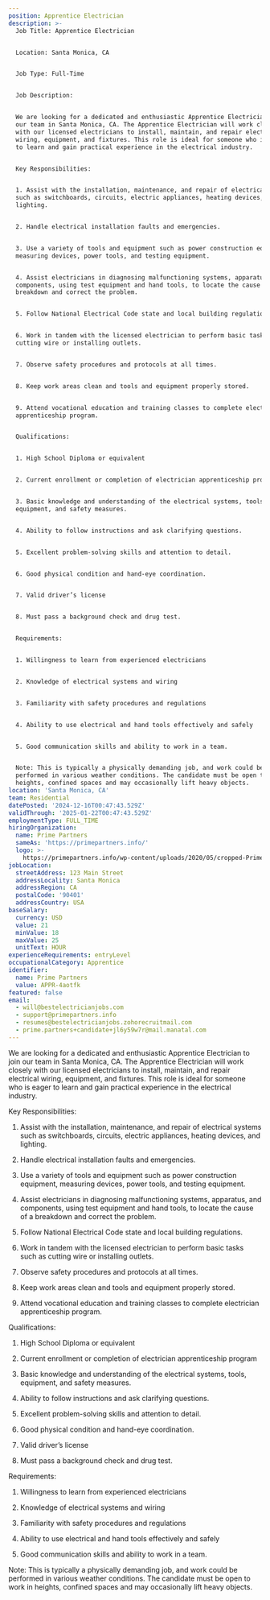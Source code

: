 ```yaml
---
position: Apprentice Electrician
description: >-
  Job Title: Apprentice Electrician


  Location: Santa Monica, CA


  Job Type: Full-Time


  Job Description:


  We are looking for a dedicated and enthusiastic Apprentice Electrician to join
  our team in Santa Monica, CA. The Apprentice Electrician will work closely
  with our licensed electricians to install, maintain, and repair electrical
  wiring, equipment, and fixtures. This role is ideal for someone who is eager
  to learn and gain practical experience in the electrical industry. 


  Key Responsibilities:


  1. Assist with the installation, maintenance, and repair of electrical systems
  such as switchboards, circuits, electric appliances, heating devices, and
  lighting.


  2. Handle electrical installation faults and emergencies.


  3. Use a variety of tools and equipment such as power construction equipment,
  measuring devices, power tools, and testing equipment.


  4. Assist electricians in diagnosing malfunctioning systems, apparatus, and
  components, using test equipment and hand tools, to locate the cause of a
  breakdown and correct the problem.


  5. Follow National Electrical Code state and local building regulations.


  6. Work in tandem with the licensed electrician to perform basic tasks such as
  cutting wire or installing outlets.


  7. Observe safety procedures and protocols at all times.


  8. Keep work areas clean and tools and equipment properly stored.


  9. Attend vocational education and training classes to complete electrician
  apprenticeship program.


  Qualifications:


  1. High School Diploma or equivalent


  2. Current enrollment or completion of electrician apprenticeship program


  3. Basic knowledge and understanding of the electrical systems, tools,
  equipment, and safety measures.


  4. Ability to follow instructions and ask clarifying questions.


  5. Excellent problem-solving skills and attention to detail.


  6. Good physical condition and hand-eye coordination.


  7. Valid driver’s license 


  8. Must pass a background check and drug test.


  Requirements:


  1. Willingness to learn from experienced electricians


  2. Knowledge of electrical systems and wiring


  3. Familiarity with safety procedures and regulations


  4. Ability to use electrical and hand tools effectively and safely


  5. Good communication skills and ability to work in a team.


  Note: This is typically a physically demanding job, and work could be
  performed in various weather conditions. The candidate must be open to work in
  heights, confined spaces and may occasionally lift heavy objects.
location: 'Santa Monica, CA'
team: Residential
datePosted: '2024-12-16T00:47:43.529Z'
validThrough: '2025-01-22T00:47:43.529Z'
employmentType: FULL_TIME
hiringOrganization:
  name: Prime Partners
  sameAs: 'https://primepartners.info/'
  logo: >-
    https://primepartners.info/wp-content/uploads/2020/05/cropped-Prime-Partners-Logo-NO-BG-1-1.png
jobLocation:
  streetAddress: 123 Main Street
  addressLocality: Santa Monica
  addressRegion: CA
  postalCode: '90401'
  addressCountry: USA
baseSalary:
  currency: USD
  value: 21
  minValue: 18
  maxValue: 25
  unitText: HOUR
experienceRequirements: entryLevel
occupationalCategory: Apprentice
identifier:
  name: Prime Partners
  value: APPR-4aotfk
featured: false
email:
  - will@bestelectricianjobs.com
  - support@primepartners.info
  - resumes@bestelectricianjobs.zohorecruitmail.com
  - prime.partners+candidate+jl6y59w7r@mail.manatal.com
---
```


  We are looking for a dedicated and enthusiastic Apprentice Electrician to join
  our team in Santa Monica, CA. The Apprentice Electrician will work closely
  with our licensed electricians to install, maintain, and repair electrical
  wiring, equipment, and fixtures. This role is ideal for someone who is eager
  to learn and gain practical experience in the electrical industry. 


  Key Responsibilities:


  1. Assist with the installation, maintenance, and repair of electrical systems
  such as switchboards, circuits, electric appliances, heating devices, and
  lighting.


  2. Handle electrical installation faults and emergencies.


  3. Use a variety of tools and equipment such as power construction equipment,
  measuring devices, power tools, and testing equipment.


  4. Assist electricians in diagnosing malfunctioning systems, apparatus, and
  components, using test equipment and hand tools, to locate the cause of a
  breakdown and correct the problem.


  5. Follow National Electrical Code state and local building regulations.


  6. Work in tandem with the licensed electrician to perform basic tasks such as
  cutting wire or installing outlets.


  7. Observe safety procedures and protocols at all times.


  8. Keep work areas clean and tools and equipment properly stored.


  9. Attend vocational education and training classes to complete electrician
  apprenticeship program.


  Qualifications:


  1. High School Diploma or equivalent


  2. Current enrollment or completion of electrician apprenticeship program


  3. Basic knowledge and understanding of the electrical systems, tools,
  equipment, and safety measures.


  4. Ability to follow instructions and ask clarifying questions.


  5. Excellent problem-solving skills and attention to detail.


  6. Good physical condition and hand-eye coordination.


  7. Valid driver’s license 


  8. Must pass a background check and drug test.


  Requirements:


  1. Willingness to learn from experienced electricians


  2. Knowledge of electrical systems and wiring


  3. Familiarity with safety procedures and regulations


  4. Ability to use electrical and hand tools effectively and safely


  5. Good communication skills and ability to work in a team.


  Note: This is typically a physically demanding job, and work could be
  performed in various weather conditions. The candidate must be open to work in
  heights, confined spaces and may occasionally lift heavy objects.

